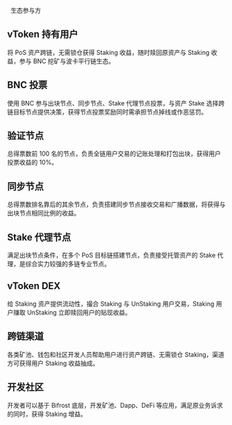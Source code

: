 <div
style=" display:flex;justify-content:space-between;align-items:center;margin-top: 1.6rem"> 
<h1 >生态参与方</h1>
<ClientOnly><button-demo> </button-demo></ClientOnly>
</div>

## vToken 持有用户
将 PoS 资产跨链，无需锁仓获得 Staking 收益，随时赎回原资产与 Staking 收益，参与 BNC 挖矿与波卡平行链生态。

## BNC 投票
使用 BNC 参与出块节点、同步节点、Stake 代理节点投票，与资产 Stake 选择跨链目标节点提供决策，获得节点投票奖励同时需承担节点掉线或作恶惩罚。

## 验证节点
总得票数前 100 名的节点，负责全链⽤户交易的记账处理和打包出块，获得用户投票收益的 10%。

## 同步节点
总得票数排名靠后的其余节点，负责搭建同步节点接收交易和⼴播数据，将获得与出块节点相同⽐例的收益。

## Stake 代理节点
满足出块节点条件，在多个 PoS 目标链搭建节点，负责接受托管资产的 Stake 代理，是综合实力较强的多链专业节点。

## vToken DEX
给 Staking 资产提供流动性，撮合 Staking 与 UnStaking 用户交易，Staking 用户赚取 UnStaking 立即赎回用户的贴现收益。

## 跨链渠道
各类矿池、钱包和社区开发人员帮助用户进行资产跨链、无需锁仓 Staking，渠道方可获得用户 Staking 收益抽成。

## 开发社区
开发者可以基于 Bifrost 底层，开发矿池、Dapp、DeFi 等应用，满足原业务诉求的同时，获得 Staking 增益。